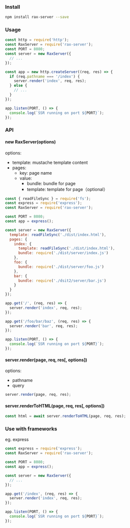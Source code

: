 ### Install

```bash
npm install rax-server --save
```

### Usage

```js
const http = require('http');
const RaxServer = require('rax-server');
const PORT = 8080;
const server = new RaxServer({
  // ...
});

const app = new http.createServer((req, res) => {
  if (req.pathname === '/index') {
    server.render('index', req, res);
  } else {
    // ...
  }
});

app.listen(PORT, () => {
  console.log(`SSR running on port ${PORT}`);
});
```

### API

#### new RaxServer(options)

options:
* template: mustache template content
* pages:
  * key: page name 
  * value:
    * bundle: bundle for page
    * template: template for page（optional）

```js
const { readFileSync } = require('fs');
const express = require('express');
const RaxServer = require('rax-server');

const PORT = 8080;
const app = express();

const server = new RaxServer({
  template: readFileSync('./dist/index.html'),
  pages: {
    index: {
      template: readFileSync('./dist/index.html'),
      bundle: require('./dist/server/index.js')
    },
    foo: {
      bundle: require('./dist/server/foo.js')
    },
    bar: {
      bundle: require('./dsit2/server/bar.js')
    }
  }
});

app.get('/', (req, res) => {
  server.render('index', req, res);
});

app.get('/foo/bar/baz', (req, res) => {
  server.render('bar', req, res);
});

app.listen(PORT, () => {
  console.log(`SSR running on port ${PORT}`);
});
```

#### server.render(page, req, res[, options])

options:
 * pathname 
 * query

```js
server.render(page, req, res);
```

#### server.renderToHTML(page, req, res[, options])

```js
const html = await server.renderToHTML(page, req, res);
```

### Use with frameworks

eg. express

```js
const express = require('express');
const RaxServer = require('rax-server');

const PORT = 8080;
const app = express();

const server = new RaxServer({
  // ...
});

app.get('/index', (req, res) => {
  server.render('index', req, res);
});

app.listen(PORT, () => {
  console.log(`SSR running on port ${PORT}`);
});
```